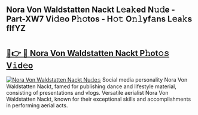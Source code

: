 ## Nora Von Waldstatten Nackt L𝚎a𝚔ed N𝚞𝚍e - Part-XW7 Vi𝚍𝚎o P𝚑𝚘tos - H𝚘𝚝 O𝚗𝚕yf𝚊ns L𝚎a𝚔s flfYZ

# <h2><a href="http://kfedta3.oniu.top/?m=Nora+Von+Waldstatten+Nackt">🔗👉 🔴 Nora Von Waldstatten Nackt P𝚑ot𝚘𝚜 V𝚒d𝚎o</a></h2>

[![Nora Von Waldstatten Nackt Nu𝚍e𝚜](https://i.imgur.com/0qMVB7G.gif)](http://kfedta3.oniu.top/?m=Nora+Von+Waldstatten+Nackt)
Social media personality Nora Von Waldstatten Nackt, famed for publishing dance and lifestyle material, consisting of presentations and vlogs. Versatile aerialist Nora Von Waldstatten Nackt, known for their exceptional skills and accomplishments in performing aerial acts.  
